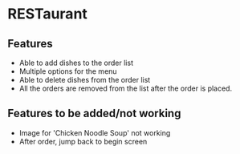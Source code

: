 # RESTaurant

## Features
* Able to add dishes to the order list
* Multiple options for the menu
* Able to delete dishes from the order list
* All the orders are removed from the list after the order is placed.

## Features to be added/not working
* Image for 'Chicken Noodle Soup' not working
* After order, jump back to begin screen
